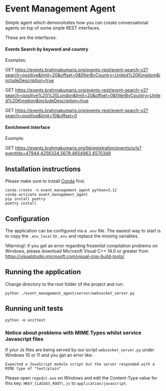 # Event Management Agent

Simple agent which demonstrates how you can create conversational agents on top of some sinple REST interfaces.

These are the interfaces:

#### Events Search by keyword and country

Examples:

GET https://events.brahmakumaris.org/events-rest/event-search-v2?search=positive&limit=20&offset=0&filterByCountry=United%20Kingdom&includeDescription=true

GET https://events.brahmakumaris.org/events-rest/event-search-v2?search=positive%20%20London&limit=20&offset=0&filterByCountry=United%20Kingdom&includeDescription=true

GET https://events.brahmakumaris.org/events-rest/event-search-v2?search=positive&limit=10&offset=0

#### Enrichment interface

Example:

GET https://events.brahmakumaris.org/bkregistration/events/urls?eventIds=47944,4256334,5678,4654963,4570348

## Installation instructions

Please make sure to install [Conda](https://conda.io/projects/conda/en/latest/user-guide/install/index.html) first.

```
conda create -n event_management_agent python=3.12
conda activate event_management_agent
pip install poetry
poetry install
```

## Configuration

The application can be configured via a `.env` file. The easiest way to start is to copy the `.env_local` to `,env` and replace the missing variables.

!Warning!: if you get an error regarding frozenlist compilation problems on Windows, please download Microsoft Visual C++ 14.0 or greater from https://visualstudio.microsoft.com/visual-cpp-build-tools/

## Running the application

Change directory to the root folder of the project and run:

```
python ./event_management_agent/server/websocket_server.py
```

## Running unit tests

```
python -m unittest
```

### Notice about problems with MIME Types whilst service Javascript files

If your Js files are being served by our script `websocket_server.py` under Windows 10 or 11 and you get an error like:

`Expected a JavaScript module script but the server responded with a MIME type of "text/plain"`

Please open `regedit.exe` on Windows and edit the Content-Type value for this key: `HKEY_CLASSES_ROOT\.js` to `application/javascript`.